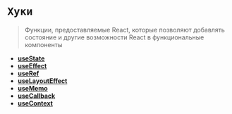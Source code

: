 # `Хуки`
> Функции, предоставляемые React, которые позволяют добавлять состояние и другие возможности React в функциональные компоненты


* **<a href="./useState/readme.md">useState</a>**
* **<a href="./useEffect/readme.md">useEffect</a>**
* **<a href="./useRef/readme.md">useRef</a>**
* **<a href="./useLayoutEffect/readme.md">useLayoutEffect</a>**
* **<a href="./useMemo/readme.md">useMemo</a>**
* **<a href="./useCallback/readme.md">useCallback</a>**
* **<a href="./useContext/readme.md">useContext</a>**


